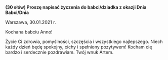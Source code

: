 **(30 słów) Proszę napisać życzenia do babci/dziadka z okazji Dnia Babci/Dnia**

Warszawa, 30.01.2021 r.

Kochana babciu Anno!

Życie Ci zdrowia, pomyślności, szczęścia i wszystkiego najlepszego.
Niech każdy dzień będę spokojny, cichy i spełniony pozytywem!
Kocham cię bardzo i serdecznie pozdrawiam.
Twój wnuk Artem.
